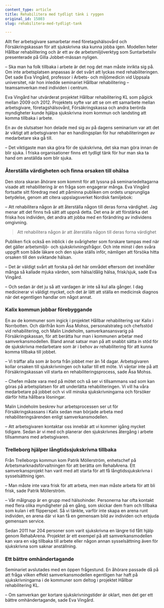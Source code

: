 ```yaml
---
content_type: article
title: Rehabilitera med tydligt tänk i ryggen
original_id: 15803
slug: rehabilitera-med-tydligt-tank

---
```


Allt fler arbetsgivare samarbetar med företagshälsovård och Försäkringskassan för att sjukskrivna ska kunna jobba igen. Modellen heter Hållbar rehabilitering och är ett av de arbetsmiljöverktyg som Suntarbetsliv presenterade på Gilla Jobbet-mässan nyligen.

– Ska man ha folk tillbaka i arbete är det nog det man måste inrikta sig på. Om inte arbetsplatsen anpassas är det svårt att lyckas med rehabiliteringen. Det sade Eva Vingård, professor i Arbets- och miljömedicin vid Uppsala universitet, när hon inledde seminariet Hållbar rehabilitering – teamsamverkan med individen i centrum.

Eva Vingård har utvärderat projektet Hållbar rehabilitering KL som pågick mellan 2009 och 2012. Projektets syfte var att se om ett samarbete mellan arbetsgivare, företagshälsovård, Försäkringskassa och andra berörda myndigheter kunde hjälpa sjukskrivna inom kommun och landsting att komma tillbaka i arbete.

En av de slutsatser hon delade med sig av på dagens seminarium var att det är viktigt att arbetsgivaren har en handlingsplan för hur rehabiliteringen av medarbetare ska gå till.

– Det viktigaste man ska göra för de sjukskrivna, det ska man göra innan de blir sjuka. I friska organisationer finns ett tydligt tänk för hur man ska ta hand om anställda som blir sjuka.

### Återställa värdigheten och finna orsaken till ohälsa

Den stora skaran åhörare som kommit för att lyssna på seminariedeltagarna visade att rehabilitering är en fråga som engagerar många. Eva Vingård fortsatte sitt föredrag med att påminna publiken om ordets ursprungliga betydelse, genom att citera uppslagsverket Nordisk familjebok:

– Att rehabilitera någon är att återställa någon till deras forna värdighet. Jag menar att det finns två sätt att uppnå detta. Det ena är att förstärka det friska hos individen, det andra att jobba med en förändring av individens omgivning.

> Att rehabilitera någon är att återställa någon till deras forna värdighet

Publiken fick också en inblick i de svårigheter som forskare tampas med när det gäller arbetsmiljö- och sjukskrivningsfrågor. Och inte minst i den svåra uppgift som både läkare och den sjuke ställs inför, nämligen att försöka hitta orsaken till den sviktande hälsan.

– Det är väldigt svårt att forska på det här området eftersom det innehåller många så kallade mjuka värden, som hälsa/dålig hälsa, frisk/sjuk, sade Eva Vingård.

– Och sedan är det ju så att vardagen är inte så kul alla gånger. I dag medicinerar vi väldigt mycket, och det är lätt att ställa en medicinsk diagnos när det egentligen handlar om något annat.

### Kalix kommun jobbar förebyggande

En av de kommuner som ingick i projektet Hållbar rehabilitering var Kalix i Norrbotten. Och därifrån kom Åsa Mohss, personalstrateg och chefsstöd vid rehabilitering, och Malin Lindeholm, samverkansansvarig på Försäkringskassan, för att berätta hur man i kommunen arbetar med samverkansmodellen. Bland annat satsar man på att snabbt sätta in stöd för de sjukskrivna medarbetare som är i behov av rehabilitering för att kunna komma tillbaka till jobbet.

– Vi träffar alla som är borta från jobbet mer än 14 dagar. Arbetsgivaren kollar orsaken till sjukskrivningen och kallar till ett möte. Vi väntar inte på att Försäkringskassan vill starta en rehabiliteringsprocess, sade Åsa Mohss.

– Chefen måste vara med på mötet och så ser vi tillsammans vad som kan göras på arbetsplatsen för att underlätta rehabiliteringen. Vi vill ha våra medarbetare på jobbet och vi vill minska sjukskrivningarna och försöker därför hitta hållbara lösningar.

Malin Lindeholm beskrev hur arbetsprocessen ser ut för Försäkringskassans i Kalix sedan man började arbeta med rehabiliteringsärenden enligt samverkansmodellen.

– Att arbetsgivaren kontaktar oss innebär att vi kommer igång mycket tidigare. Sedan är vi med och planerar den sjukskrivnes återgång i arbete tillsammans med arbetsgivaren.

### Trelleborg hjälper långtidssjukskrivna tillbaka

Från Trelleborgs kommun kom Patrik Möllerström, enhetschef på Arbetsmarknadsförvaltningen för att berätta om RehabArena. Ett samverkansprojekt han varit med att starta för att få långtidssjukskrivna i sysselsättning igen.

– Man måste inte vara frisk för att arbeta, men man måste arbeta för att bli frisk, sade Patrik Möllerström.

– Vår målgrupp är en grupp med hälsohinder. Personerna har ofta kontakt med flera olika myndigheter på en gång, som skickar dem fram och tillbaka som kulan i ett flipperspel. Så vi tänkte, varför inte skapa en arena runt individen, en arena där vi kan få en gemensam bild av individen och erbjuda gemensam service.

Sedan 2011 har 204 personer som varit sjukskrivna en längre tid fått hjälp genom RehabArena. Projektet är ett exempel på att samverkansmodellen kan vara en väg tillbaka till arbete eller någon annan sysselsättning även för sjukskrivna som saknar anställning.

### Ett bättre omhändertagande

Seminariet avslutades med en öppen frågestund. En åhörare passade då på att fråga vilken effekt samverkansmodellen egentligen har haft på sjukskrivningarna i de kommuner som deltog i projektet Hållbar rehabilitering KL.

– Om samverkan ger kortare sjukskrivningstider är oklart, men det ger ett bättre omhändertagande, sade Eva Vingård.


